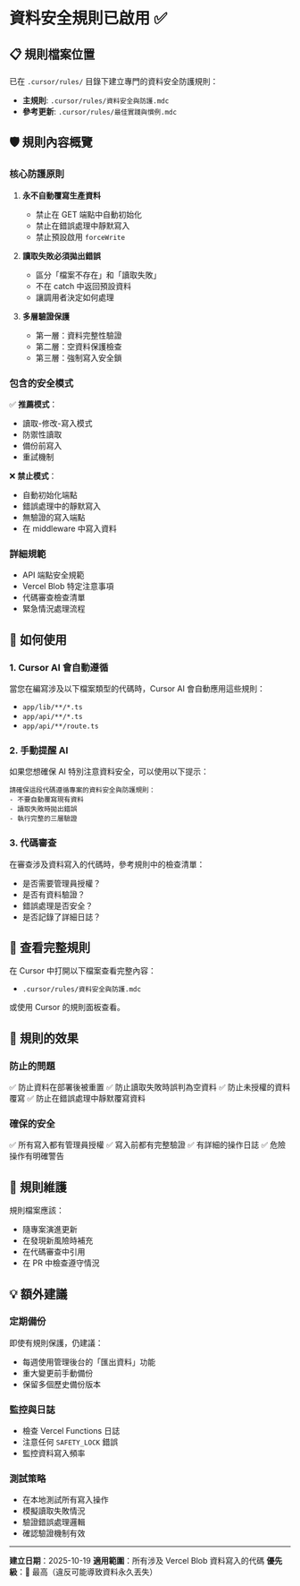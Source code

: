 # 資料安全規則已啟用 ✅

## 📋 規則檔案位置

已在 `.cursor/rules/` 目錄下建立專門的資料安全防護規則：

- **主規則**: `.cursor/rules/資料安全與防護.mdc`
- **參考更新**: `.cursor/rules/最佳實踐與慣例.mdc`

## 🛡️ 規則內容概覽

### 核心防護原則

1. **永不自動覆寫生產資料**
   - 禁止在 GET 端點中自動初始化
   - 禁止在錯誤處理中靜默寫入
   - 禁止預設啟用 `forceWrite`

2. **讀取失敗必須拋出錯誤**
   - 區分「檔案不存在」和「讀取失敗」
   - 不在 catch 中返回預設資料
   - 讓調用者決定如何處理

3. **多層驗證保護**
   - 第一層：資料完整性驗證
   - 第二層：空資料保護檢查
   - 第三層：強制寫入安全鎖

### 包含的安全模式

✅ **推薦模式**：
- 讀取-修改-寫入模式
- 防禦性讀取
- 備份前寫入
- 重試機制

❌ **禁止模式**：
- 自動初始化端點
- 錯誤處理中的靜默寫入
- 無驗證的寫入端點
- 在 middleware 中寫入資料

### 詳細規範

- API 端點安全規範
- Vercel Blob 特定注意事項
- 代碼審查檢查清單
- 緊急情況處理流程

## 🤖 如何使用

### 1. Cursor AI 會自動遵循

當您在編寫涉及以下檔案類型的代碼時，Cursor AI 會自動應用這些規則：
- `app/lib/**/*.ts`
- `app/api/**/*.ts`
- `app/api/**/route.ts`

### 2. 手動提醒 AI

如果您想確保 AI 特別注意資料安全，可以使用以下提示：

```
請確保這段代碼遵循專案的資料安全與防護規則：
- 不要自動覆寫現有資料
- 讀取失敗時拋出錯誤
- 執行完整的三層驗證
```

### 3. 代碼審查

在審查涉及資料寫入的代碼時，參考規則中的檢查清單：
- 是否需要管理員授權？
- 是否有資料驗證？
- 錯誤處理是否安全？
- 是否記錄了詳細日誌？

## 📖 查看完整規則

在 Cursor 中打開以下檔案查看完整內容：
- `.cursor/rules/資料安全與防護.mdc`

或使用 Cursor 的規則面板查看。

## 🎯 規則的效果

### 防止的問題

✅ 防止資料在部署後被重置
✅ 防止讀取失敗時誤判為空資料
✅ 防止未授權的資料覆寫
✅ 防止在錯誤處理中靜默覆寫資料

### 確保的安全

✅ 所有寫入都有管理員授權
✅ 寫入前都有完整驗證
✅ 有詳細的操作日誌
✅ 危險操作有明確警告

## 🔄 規則維護

規則檔案應該：
- 隨專案演進更新
- 在發現新風險時補充
- 在代碼審查中引用
- 在 PR 中檢查遵守情況

## 💡 額外建議

### 定期備份
即使有規則保護，仍建議：
- 每週使用管理後台的「匯出資料」功能
- 重大變更前手動備份
- 保留多個歷史備份版本

### 監控與日誌
- 檢查 Vercel Functions 日誌
- 注意任何 `SAFETY_LOCK` 錯誤
- 監控資料寫入頻率

### 測試策略
- 在本地測試所有寫入操作
- 模擬讀取失敗情況
- 驗證錯誤處理邏輯
- 確認驗證機制有效

---

**建立日期**：2025-10-19
**適用範圍**：所有涉及 Vercel Blob 資料寫入的代碼
**優先級**：🔴 最高（違反可能導致資料永久丟失）

